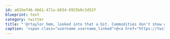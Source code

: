 ```yaml
---
id: a01bef46-4b61-471a-b834-8925b0c3d52f
blueprint: text
category: twitter
title: "'@rtaylor hmm, looked into that a bit. Commodities don't show up as 'regular' ticker symbols so that throws out all the stock widgets"
caption: '<span class="username username_linked">@<a href="https://twitter.com/rtaylor" title="Elon Musk">rtaylor</a></span> hmm, looked into that a bit. Commodities don''t show up as ''regular'' ticker symbols so that throws out all the stock widgets'
---
```

